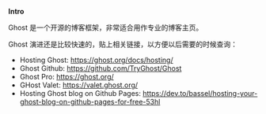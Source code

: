 __Intro__

Ghost 是一个开源的博客框架，非常适合用作专业的博客主页。

Ghost 演进还是比较快速的，贴上相关链接，以方便以后需要的时候查询：


- Hosting Ghost: https://ghost.org/docs/hosting/
- Ghost Github: https://github.com/TryGhost/Ghost
- Ghost Pro: https://ghost.org/
- GHost Valet: https://valet.ghost.org/
- Hosting Ghost blog on Github Pages: https://dev.to/bassel/hosting-your-ghost-blog-on-github-pages-for-free-53hl